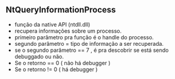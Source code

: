 NtQueryInformationProcess
---------------------------

- função da native API (ntdll.dll)
- recupera informações sobre um processo.
- primeiro parâmetro pra função é o handle do processo.
- segundo parâmetro = tipo de informação a ser recuperada.
- se o segundo parâmetro == 7 , é pra descobrir se está sendo debuggado ou não.
- Se o retorno == 0 ( não há debugger )
- Se o retorno != 0 ( há debugger )

